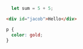 ```javascript
  let sum = 5 + 5;
```

```html
<div id="jacob">Hello</div>
```

```css
p {
  color: gold;
}
```
